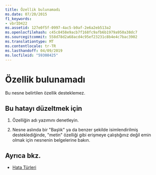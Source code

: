 ```yaml
---
title: Özellik bulunamadı
ms.date: 07/20/2015
f1_keywords:
- vbrID422
ms.assetid: 127e0f5f-0997-4ac5-b9af-2e6a2eb513a2
ms.openlocfilehash: c45c8458e9acb7f168fc9afb6b1979a950a38dc7
ms.sourcegitcommit: 558d78d2a68acd4c95ef23231c8b4e4c7bac3902
ms.translationtype: MT
ms.contentlocale: tr-TR
ms.lasthandoff: 04/09/2019
ms.locfileid: "59308425"
---
```

# <a name="property-not-found"></a>Özellik bulunamadı
Bu nesne belirtilen özellik desteklemez.  
  
## <a name="to-correct-this-error"></a>Bu hatayı düzeltmek için  
  
1. Özelliğin adı yazımını denetleyin.  
  
2. Nesne aslında bir "Başlık" ya da benzer şekilde isimlendirilmiş desteklediğinde, "metin" özelliği gibi erişmeye çalıştığınız değil emin olmak için nesnenin belgelerine bakın.  
  
## <a name="see-also"></a>Ayrıca bkz.

- [Hata Türleri](../../../visual-basic/programming-guide/language-features/error-types.md)
